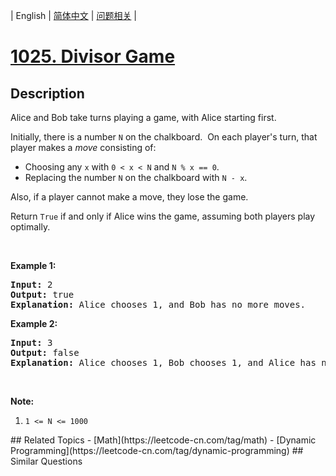 
| English | [简体中文](README.md) | [问题相关](QUESTION.md) |
# [1025. Divisor Game](https://leetcode-cn.com/problems/divisor-game/)
## Description
<p>Alice and Bob take turns playing a game, with Alice starting first.</p>

<p>Initially, there is a number <code>N</code>&nbsp;on the chalkboard.&nbsp; On each player&#39;s turn, that player makes a <em>move</em>&nbsp;consisting of:</p>

<ul>
	<li>Choosing&nbsp;any <code>x</code> with <code>0 &lt; x &lt; N</code> and <code>N % x == 0</code>.</li>
	<li>Replacing&nbsp;the number&nbsp;<code>N</code>&nbsp;on the chalkboard with <code>N - x</code>.</li>
</ul>

<p>Also, if a player cannot make a move, they lose the game.</p>

<p>Return <code>True</code> if and only if Alice wins the game, assuming both players play optimally.</p>

<p>&nbsp;</p>

<ol>
</ol>

<div>
<p><strong>Example 1:</strong></p>

<pre>
<strong>Input: </strong><span id="example-input-1-1">2</span>
<strong>Output: </strong><span id="example-output-1">true</span>
<strong>Explanation:</strong> Alice chooses 1, and Bob has no more moves.
</pre>

<div>
<p><strong>Example 2:</strong></p>

<pre>
<strong>Input: </strong><span id="example-input-2-1">3</span>
<strong>Output: </strong><span id="example-output-2">false</span>
<strong>Explanation:</strong> Alice chooses 1, Bob chooses 1, and Alice has no more moves.
</pre>

<p>&nbsp;</p>

<p><strong>Note:</strong></p>

<ol>
	<li><code>1 &lt;= N &lt;= 1000</code></li>
</ol>
</div>
</div>
## Related Topics
- [Math](https://leetcode-cn.com/tag/math)
- [Dynamic Programming](https://leetcode-cn.com/tag/dynamic-programming)
## Similar Questions

